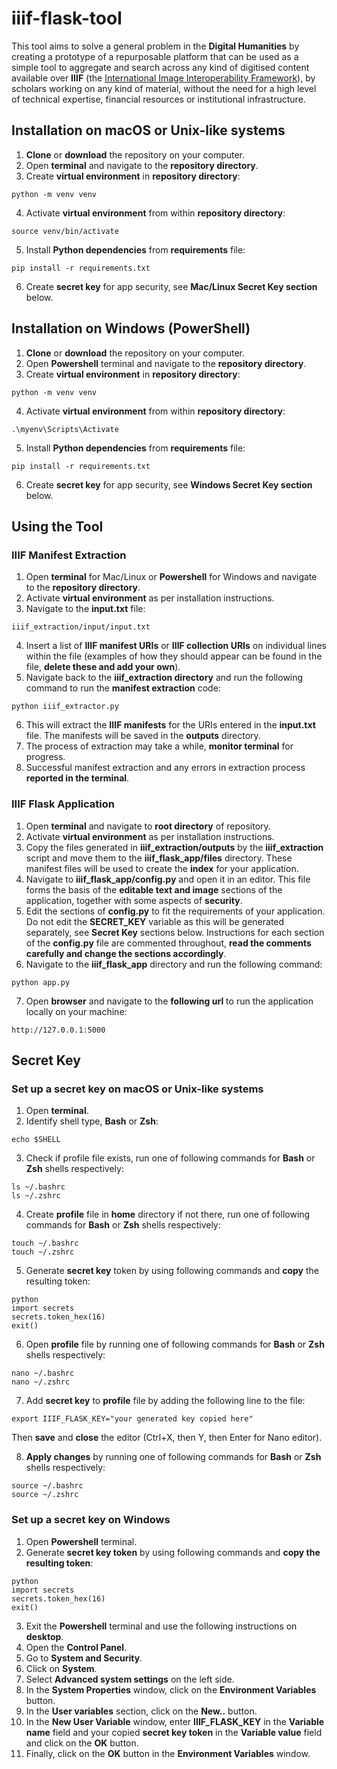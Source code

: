 # iiif-flask-tool

This tool aims to solve a general problem in the __Digital Humanities__ by creating a prototype of a repurposable platform that can be used as a simple tool to aggregate and search across any kind of digitised content available over __IIIF__ (the [International Image Interoperability Framework](https://iiif.io/)), by scholars working on any kind of material, without the need for a high level of technical expertise, financial resources or institutional infrastructure.

## Installation on macOS or Unix-like systems

1. __Clone__ or __download__ the repository on your computer.
2. Open __terminal__ and navigate to the __repository directory__. 
3. Create __virtual environment__ in __repository directory__:
```
python -m venv venv
```

4. Activate __virtual environment__ from within __repository directory__:
``` 
source venv/bin/activate
```

5. Install __Python dependencies__ from __requirements__ file:
```
pip install -r requirements.txt
```

6. Create __secret key__ for app security, see __Mac/Linux Secret Key section__ below.

## Installation on Windows (PowerShell)

1. __Clone__ or __download__ the repository on your computer.
2. Open __Powershell__ terminal and navigate to the __repository directory__.
3. Create __virtual environment__ in __repository directory__:
```
python -m venv venv
```

4. Activate __virtual environment__ from within __repository directory__:
``` 
.\myenv\Scripts\Activate
```

5. Install __Python dependencies__ from __requirements__ file:
```
pip install -r requirements.txt
```
6. Create __secret key__ for app security, see __Windows Secret Key section__ below.

## Using the Tool

### IIIF Manifest Extraction

1. Open __terminal__ for Mac/Linux or __Powershell__ for Windows and navigate to the __repository directory__. 
2. Activate __virtual environment__ as per installation instructions.
3. Navigate to the __input.txt__ file:
```
iiif_extraction/input/input.txt
```

4. Insert a list of __IIIF manifest URIs__ or __IIIF collection URIs__ on individual lines within the file (examples of how they should appear can be found in the file, __delete these and add your own__).
5. Navigate back to the __iiif_extraction directory__ and run the following command to run the __manifest extraction__ code:
```
python iiif_extractor.py
```

6. This will extract the __IIIF manifests__ for the URIs entered in the __input.txt__ file. The manifests will be saved in the __outputs__ directory.
7. The process of extraction may take a while, __monitor terminal__ for progress.
8. Successful manifest extraction and any errors in extraction process __reported in the terminal__.

### IIIF Flask Application

1. Open __terminal__ and navigate to __root directory__ of repository.
2. Activate __virtual environment__ as per installation instructions.
3. Copy the files generated in __iiif_extraction/outputs__ by the __iiif_extraction__ script and move them to the __iiif_flask_app/files__ directory. These manifest files will be used to create the __index__ for your application.
4. Navigate to __iiif_flask_app/config.py__ and open it in an editor. This file forms the basis of the __editable text and image__ sections of the application, together with some aspects of __security__.
5. Edit the sections of __config.py__ to fit the requirements of your application. Do not edit the __SECRET_KEY__ variable as this will be generated separately, see __Secret Key__ sections below. Instructions for each section of the __config.py__ file are commented throughout, __read the comments carefully and change the sections accordingly__.
6. Navigate to the __iiif_flask_app__ directory and run the following command:
```
python app.py
```

7. Open __browser__ and navigate to the __following url__ to run the application locally on your machine:
```
http://127.0.0.1:5000
```

## Secret Key

### Set up a secret key on macOS or Unix-like systems

1. Open __terminal__.
2. Identify shell type, __Bash__ or __Zsh__:
```
echo $SHELL
```

3. Check if profile file exists, run one of following commands for __Bash__ or __Zsh__ shells respectively:
```
ls ~/.bashrc
ls ~/.zshrc
```

4. Create __profile__ file in __home__ directory if not there, run one of following commands for __Bash__ or __Zsh__ shells respectively:
```
touch ~/.bashrc
touch ~/.zshrc
```

5. Generate __secret key__ token by using following commands and __copy__ the resulting token:
```
python
import secrets
secrets.token_hex(16)
exit()
```

6. Open __profile__ file by running one of following commands for __Bash__ or __Zsh__ shells respectively:
```
nano ~/.bashrc
nano ~/.zshrc
```

7. Add __secret key__ to __profile__ file by adding the following line to the file:
```
export IIIF_FLASK_KEY="your generated key copied here"
```
Then __save__ and __close__ the editor (Ctrl+X, then Y, then Enter for Nano editor).

8. __Apply changes__ by running one of following commands for __Bash__ or __Zsh__ shells respectively:
``` 
source ~/.bashrc
source ~/.zshrc
```

### Set up a secret key on Windows

1. Open __Powershell__ terminal.
2. Generate __secret key token__ by using following commands and __copy the resulting token__:
```
python
import secrets
secrets.token_hex(16)
exit()
```

3. Exit the __Powershell__ terminal and use the following instructions on __desktop__.
4. Open the __Control Panel__.
5. Go to __System and Security__.
6. Click on __System__.
7. Select __Advanced system settings__ on the left side.
8. In the __System Properties__ window, click on the __Environment Variables__ button.
9. In the __User variables__ section, click on the __New..__ button.
10. In the __New User Variable__ window, enter __IIIF_FLASK_KEY__ in the __Variable name__ field and your copied __secret key token__ in the __Variable value__ field and click on the __OK__ button.
11. Finally, click on the __OK__ button in the __Environment Variables__ window.


